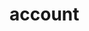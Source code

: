 <!-- generated by markdown-notes-tree -->

# account

<!-- optional markdown-notes-tree directory description starts here -->

<!-- optional markdown-notes-tree directory description ends here -->


